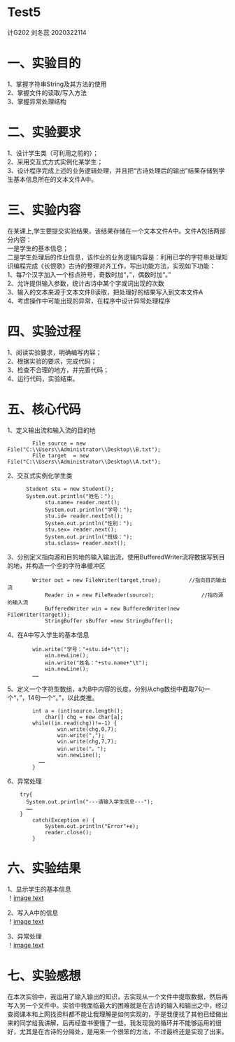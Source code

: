 # Test5
计G202 刘冬蕊 2020322114

# 一、实验目的
1、掌握字符串String及其方法的使用  
2、掌握文件的读取/写入方法  
3、掌握异常处理结构  

# 二、实验要求
1、设计学生类（可利用之前的）；  
2、采用交互式方式实例化某学生；  
3、设计程序完成上述的业务逻辑处理，并且把“古诗处理后的输出”结果存储到学生基本信息所在的文本文件A中。  

# 三、实验内容
在某课上,学生要提交实验结果，该结果存储在一个文本文件A中。文件A包括两部分内容：  
一是学生的基本信息；  
二是学生处理后的作业信息，该作业的业务逻辑内容是：利用已学的字符串处理知识编程完成《长恨歌》古诗的整理对齐工作，写出功能方法，实现如下功能：  
1、每7个汉字加入一个标点符号，奇数时加“，”，偶数时加“。”  
2、允许提供输入参数，统计古诗中某个字或词出现的次数  
3、输入的文本来源于文本文件B读取，把处理好的结果写入到文本文件A  
4、考虑操作中可能出现的异常，在程序中设计异常处理程序  

# 四、实验过程
1、阅读实验要求，明确编写内容；  
2、根据实验的要求，完成代码；  
3、检查不合理的地方，并完善代码；  
4、运行代码，实验结束。  

# 五、核心代码
1、定义输出流和输入流的目的地  
```
		File source = new File("C:\\Users\\Administrator\\Desktop\\B.txt");
		File target  = new File("C:\\Users\\Administrator\\Desktop\\A.txt");
```  

2、交互式实例化学生类  
```
      Student stu = new Student();
      System.out.println("姓名：");
			stu.name= reader.next();				
			System.out.println("学号：");
			stu.id= reader.nextInt();				
			System.out.println("性别：");
			stu.sex= reader.next();				
			System.out.println("班级：");
			stu.sclass= reader.next();
```  

3、分别定义指向源和目的地的输入输出流，使用BufferedWriter流将数据写到目的地，并构造一个空的字符串缓冲区  
```
        Writer out = new FileWriter(target,true);         //指向目的输出流
		    Reader in = new FileReader(source);               //指向源的输入流
		    BufferedWriter win = new BufferedWriter(new FileWriter(target));       
		    StringBuffer sBuffer =new StringBuffer();
```  

4、在A中写入学生的基本信息  
```
        win.write("学号："+stu.id+"\t");
		    win.newLine();
		    win.write("姓名："+stu.name+"\t");
		    win.newLine();
        ……
```  

5、定义一个字符型数组，a为B中内容的长度。分别从chg数组中截取7句一个“，”，14句一个“。”，以此类推。  
```
        int a = (int)source.length();
		    char[] chg = new char[a];
        while((in.read(chg))!=-1) {
		    	win.write(chg,0,7);
		    	win.write(",");
		    	win.write(chg,7,7);
		    	win.write("。");
		    	win.newLine();
          ……
        }
```  

6、异常处理
```
    try{
      System.out.println("---请输入学生信息---");
      ……
    }
		catch(Exception e) {
			System.out.println("Error"+e);
			reader.close();
		}
```  

# 六、实验结果
1、显示学生的基本信息  
！[image text](https://github.com/Liudr1999/Test5/blob/main/1.JPG)  
  
2、写入A中的信息  
！[image text](https://github.com/Liudr1999/Test5/blob/main/2.JPG)  
  
3、异常处理  
！[image text](https://github.com/Liudr1999/Test5/blob/main/3.JPG)  
  
# 七、实验感想
在本次实验中，我运用了输入输出的知识，去实现从一个文件中提取数据，然后再写入另一个文件中。实验中我面临最大的困难就是在古诗的输入和输出之中，经过查阅课本和上网找资料都不能让我理解是如何实现的，于是我便找了其他已经做出来的同学给我讲解，后再经查书便懂了一些。我发现我的循环并不能够运用的很好，尤其是在古诗的分隔处，是用来一个很笨的方法，不过最终还是实现了出来。
